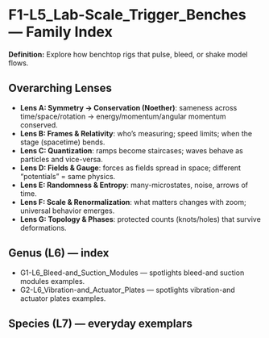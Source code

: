 # F1-L5_Lab-Scale_Trigger_Benches — Family Index
**Definition:** Explore how benchtop rigs that pulse, bleed, or shake model flows.

## Overarching Lenses

- **Lens A: Symmetry -> Conservation (Noether)**: sameness across time/space/rotation → energy/momentum/angular momentum conserved.
- **Lens B: Frames & Relativity**: who’s measuring; speed limits; when the stage (spacetime) bends.
- **Lens C: Quantization**: ramps become staircases; waves behave as particles and vice-versa.
- **Lens D: Fields & Gauge**: forces as fields spread in space; different “potentials” = same physics.
- **Lens E: Randomness & Entropy**: many-microstates, noise, arrows of time.
- **Lens F: Scale & Renormalization**: what matters changes with zoom; universal behavior emerges.
- **Lens G: Topology & Phases**: protected counts (knots/holes) that survive deformations.

## Genus (L6) — index
- G1-L6_Bleed-and_Suction_Modules — spotlights bleed-and suction modules examples.
- G2-L6_Vibration-and_Actuator_Plates — spotlights vibration-and actuator plates examples.

## Species (L7) — everyday exemplars
